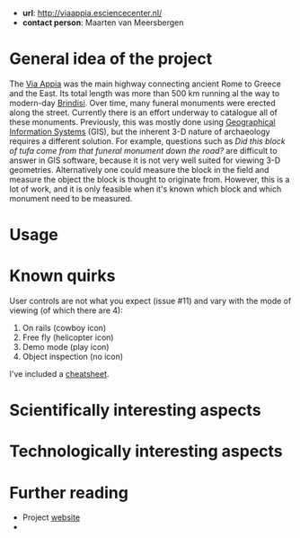 
- **url**: http://viaappia.esciencecenter.nl/
- **contact person**: Maarten van Meersbergen


# General idea of the project

The [Via Appia](https://en.wikipedia.org/wiki/Appian_Way) was the main highway connecting ancient Rome to Greece and the East. Its total length was more than 500 km running al the way to modern-day [Brindisi](https://www.google.nl/maps/place/Brindisi+BR,+Italy/@40.6422249,17.9009354,7z/data=!4m2!3m1!1s0x13467a3bc980ec6d:0x110cef7cc03daf9). Over time, many funeral monuments were erected along the street. Currently there is an effort underway to catalogue all of these monuments. Previously, this was mostly done using [Geographical Information Systems](https://en.wikipedia.org/wiki/Geographic_information_system) (GIS), but the inherent 3-D nature of archaeology requires a different solution. For example, questions such as _Did this block of tufa come from that funeral monument down the road?_ are difficult to answer in GIS software, because it is not very well suited for viewing 3-D geometries. Alternatively one could measure the block in the field and measure the object the block is thought to originate from. However, this is a lot of work, and it is only feasible when it's known which block and which monument need to be measured. 


# Usage

# Known quirks

User controls are not what you expect (issue #11) and vary with the mode of viewing (of which there are 4):

1. On rails (cowboy icon)
2. Free fly (helicopter icon)
3. Demo mode (play icon)
4. Object inspection (no icon)

I've included a [cheatsheet](/cheatsheet).


# Scientifically interesting aspects

# Technologically interesting aspects

# Further reading

- Project [website](https://www.esciencecenter.nl/via-appia)
- 

